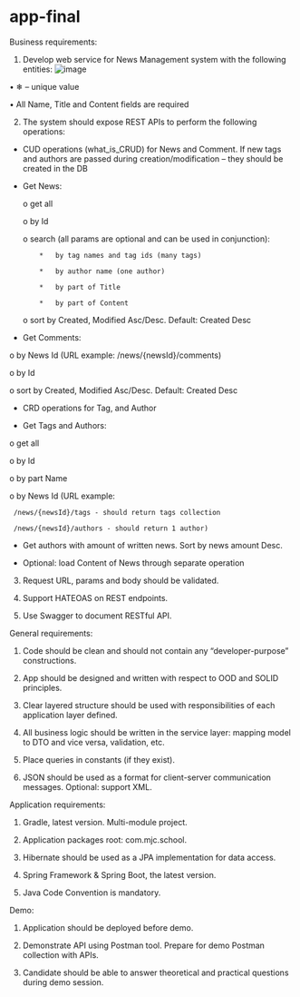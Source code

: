 # app-final
Business requirements: 
 1. Develop web service for News Management system with the following entities: 
 ![image](https://user-images.githubusercontent.com/111504102/193266878-e94eafb1-313f-4b9e-9854-f5bc9aa21493.png)

•	❄ – unique value

•	All Name, Title and Content fields are required

2. The system should expose REST APIs to perform the following operations:

-	CUD operations (what_is_CRUD) for News and Comment. If new tags and authors are passed during creation/modification – they should be created in the DB

-	Get News:

      o	get all

      o	by Id

      o	search (all params are optional and can be used in conjunction):
   
            *	by tag names and tag ids (many tags)
      
            *	by author name (one author)
      
            *	by part of Title 
      
            *	by part of Content

      o	sort by Created, Modified Asc/Desc. Default: Created Desc
   
   -	Get Comments:

o	by News Id (URL example: /news/{newsId}/comments)

o	by Id

o	sort by Created, Modified Asc/Desc. Default: Created Desc

-	CRD operations for Tag, and Author

-	Get Tags and Authors:

o	get all

o	by Id

o	by part Name

o	by News Id (URL example:

     /news/{newsId}/tags - should return tags collection
    
     /news/{newsId}/authors - should return 1 author)

-	Get authors with amount of written news. Sort by news amount Desc.

-	Optional:  load Content of News through separate operation

3. Request URL, params and body should be validated.

4. Support HATEOAS on REST endpoints.

5. Use Swagger to document RESTful API.

General requirements:

1. Code should be clean and should not contain any “developer-purpose” constructions.

2. App should be designed and written with respect to OOD and SOLID principles.

3. Clear layered structure should be used with responsibilities of each application layer defined.

4. All business logic should be written in the service layer: mapping model to DTO and vice versa, validation, etc.

5. Place queries in constants (if they exist).

6. JSON should be used as a format for client-server communication messages. Optional: support XML.

Application requirements:

1. Gradle, latest version. Multi-module project.

2. Application packages root: com.mjc.school.

3. Hibernate should be used as a JPA implementation for data access.

4. Spring Framework & Spring Boot, the latest version.

5. Java Code Convention is mandatory.


Demo:

1. Application should be deployed before demo.

2. Demonstrate API using Postman tool. Prepare for demo Postman collection with APIs.

3. Candidate should be able to answer theoretical and practical questions during demo session.

